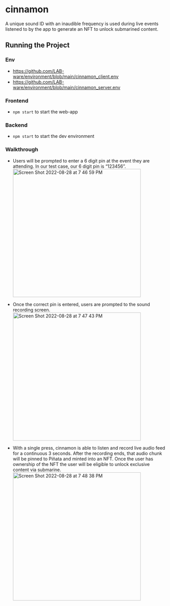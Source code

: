 # cinnamon

A unique sound ID with an inaudible frequency is used during live events listened to by the app to generate an NFT to unlock submarined content.

## Running the Project

### Env

- https://github.com/LAB-ware/environment/blob/main/cinnamon_client.env
- https://github.com/LAB-ware/environment/blob/main/cinnamon_server.env

### Frontend

- `npm start` to start the web-app

### Backend

- `npm start` to start the dev environment

### Walkthrough

- Users will be prompted to enter a 6 digit pin at the event they are attending. In our test case, our 6 digit pin is “123456”.
  <img width="auto" height="400" alt="Screen Shot 2022-08-28 at 7 46 59 PM" src="https://user-images.githubusercontent.com/90666446/187102648-70b7843f-3270-4b2f-be46-cb33192141e3.png">

- Once the correct pin is entered, users are prompted to the sound recording screen.
  <img width="auto" height="400" alt="Screen Shot 2022-08-28 at 7 47 43 PM" src="https://user-images.githubusercontent.com/90666446/187102684-8b8fa8f0-ad50-4328-b87f-eae30d6dfe4e.png">

- With a single press, cinnamon is able to listen and record live audio feed for a continuous 3 seconds. After the recording ends, that audio chunk will be pinned to Piñata and minted into an NFT. Once the user has ownership of the NFT the user will be eligible to unlock exclusive content via submarine.
  <img width="auto" height="400" alt="Screen Shot 2022-08-28 at 7 48 38 PM" src="https://user-images.githubusercontent.com/90666446/187102745-edbc5430-b610-40f5-ba63-7cc6e764bc21.png">
